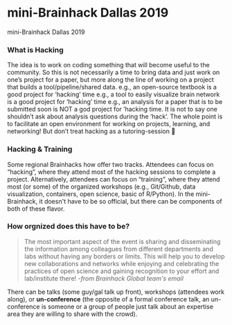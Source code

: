 # mini-Brainhack Dallas 2019
mini-Brainhack Dallas 2019

### What is Hacking
The idea is to work on coding something that will become useful to the community. So this is not necessarily a time to bring data and just work on one’s project for a paper, but more along the line of working on a project that builds a tool/pipeline/shared data.
e.g., an open-source textbook is a good project for ‘hacking’ time
e.g., a tool to easily visualize brain network is a good project for ‘hacking’ time
e.g., an analysis for a paper that is to be submitted soon is NOT a god project for ’hacking time.
It is not to say one shouldn’t ask about analysis questions during the ‘hack’. The whole point is to facilitate an open environment for working on projects, learning, and networking! But don’t treat hacking as a tutoring-session :slightly_smiling_face:

### Hacking & Training
Some regional Brainhacks how offer two tracks. Attendees can focus on “hacking”, where they attend most of the hacking sessions to complete a project. Alternatively, attendees can focus on “training”, where they attend most (or some) of the organized workshops (e.g., Git/Github, data visualization, containers, open science, basic of R/Python). In the mini-Brainhack, it doesn't have to be so official, but there can be components of both of these flavor. 

### How orgnized does this have to be? 
>The most important aspect of the event is sharing and disseminating the information among colleagues from different departments and labs without having any borders or limits. This will help you to develop new collaborations and networks while enjoying and celebrating the practices of open science and gaining recognition to your effort and lab/institute there! *-from Brainhack Global team's email*

There can be talks (some guy/gal talk up  front), workshops (attendees work along), or **un-conference** (the opposite of a formal conference talk, an un-conference is someone or a group of people just talk about an expertise area they are willing to share with the crowd).

